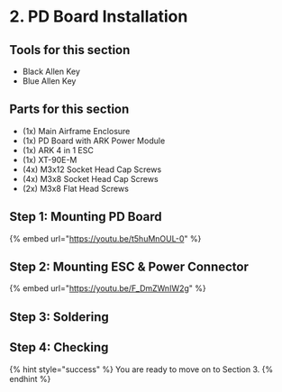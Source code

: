 # 2. PD Board Installation

## Tools for this section

* Black Allen Key
* Blue Allen Key

## Parts for this section

* (1x) Main Airframe Enclosure
* (1x) PD Board with ARK Power Module
* (1x) ARK 4 in 1 ESC
* (1x) XT-90E-M
* (4x) M3x12 Socket Head Cap Screws
* (4x) M3x8 Socket Head Cap Screws
* (2x) M3x8 Flat Head Screws







## Step 1: Mounting PD Board



{% embed url="https://youtu.be/t5huMnOUL-0" %}





## Step 2: Mounting ESC & Power Connector

{% embed url="https://youtu.be/F_DmZWnIW2g" %}

## Step 3: Soldering

## Step 4: Checking&#x20;



{% hint style="success" %}
You are ready to move on to Section 3.
{% endhint %}

